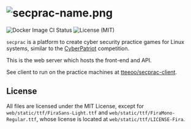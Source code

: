 # ![secprac-name.png](https://dir.theohenson.com/file/img/secprac-name.png)
![Docker Image CI Status](https://github.com/tteeoo/secprac-web/workflows/Docker%20Image%20CI/badge.svg) ![License (MIT)](https://img.shields.io/github/license/tteeoo/secprac-web)

`secprac` is a platform to create cyber security practice games for Linux systems, similar to the [CyberPatriot](https://www.uscyberpatriot.org/) competition.

This is the web server which hosts the front-end and API.

See client to run on the practice machines at [tteeoo/secprac-client](https://github.com/tteeoo/secprac-client).

## License

All files are licensed under the MIT License, except for `web/static/ttf/FiraSans-Light.ttf` and `web/static/ttf/FiraMono-Regular.ttf`, whose license is located at `web/static/ttf/LICENSE-Fira`.
